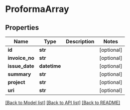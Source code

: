 # ProformaArray

## Properties
Name | Type | Description | Notes
------------ | ------------- | ------------- | -------------
**id** | **str** |  | [optional] 
**invoice_no** | **str** |  | [optional] 
**issue_date** | **datetime** |  | [optional] 
**summary** | **str** |  | [optional] 
**project** | **str** |  | [optional] 
**uri** | **str** |  | [optional] 

[[Back to Model list]](../README.md#documentation-for-models) [[Back to API list]](../README.md#documentation-for-api-endpoints) [[Back to README]](../README.md)


